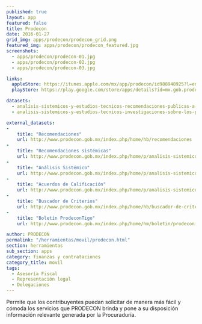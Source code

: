 ```yaml
---
published: true
layout: app
featured: false
title: Prodecon
date: 2016-01-27
grid_img: apps/prodecon/prodecon_grid.png
featured_img: apps/prodecon/prodecon_featured.jpg
screenshots:
  - apps/prodecon/prodecon-01.jpg
  - apps/prodecon/prodecon-02.jpg
  - apps/prodecon/prodecon-03.jpg

links:
  appleStore: https://itunes.apple.com/mx/app/prodecon/id988948925?l=en&mt=8
  playStore: https://play.google.com/store/apps/details?id=mx.gob.prodeconapp

datasets:
  - analisis-sistemicos-y-estudios-tecnicos-recomendaciones-publicas-a-las-autoridades-fiscales-fed
  - analisis-sistemicos-y-estudios-tecnicos-investigaciones-sobre-los-problemas-del-sistema-tributa

external_datasets:
-
    title: "Recomendaciones"
    url: http://www.prodecon.gob.mx/index.php/home/hb/recomendaciones
-
    title: "Recomendaciones sistémicas"
    url: http://www.prodecon.gob.mx/index.php/home/p/analisis-sistemicos-y-estudios-normativos/recomendaciones-sistemicas/
-
    title: "Análisis Sistémico"
    url: http://www.prodecon.gob.mx/index.php/home/p/analisis-sistemicos-y-estudios-normativos/sub-menu-analisis-sistemicos/analisis-sistemicos
-
    title: "Acuerdos de Calificación"
    url: http://www.prodecon.gob.mx/index.php/home/p/analisis-sistemicos-y-estudios-normativos/acuerdos-de-calificacion-con-informe-por-parte-de-autoridades
-
    title: "Buscador de Criterios"
    url: http://www.prodecon.gob.mx/index.php/home/hb/buscador-de-criterios
-
    title: "Boletín ProdeconTigo"
    url: http://www.prodecon.gob.mx/index.php/home/hm/boletin/prodecon-tigo

author: PRODECON
permalink: "/herramientas/movil/prodecon.html"
section: herramientas
sub_section: apps
category: finanzas y contrataciones
category_title: movil
tags:
  - Asesoría Fiscal
  - Representación legal
  - Delegaciones
---
```


Permite que los contribuyentes puedan solicitar de manera más fácil y cómoda los servicios que PRODECON brinda y pone a su disposición información relevante generada por la Procuraduría.
